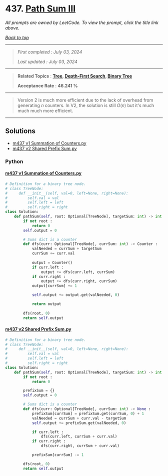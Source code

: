 # 437. [Path Sum III](<https://leetcode.com/problems/path-sum-iii>)

*All prompts are owned by LeetCode. To view the prompt, click the title link above.*

*[Back to top](<../README.md>)*

------

> *First completed : July 03, 2024*
>
> *Last updated : July 03, 2024*


------

> **Related Topics** : **[Tree](<by_topic/Tree.md>), [Depth-First Search](<by_topic/Depth-First Search.md>), [Binary Tree](<by_topic/Binary Tree.md>)**
>
> **Acceptance Rate** : **46.241 %**


------

> Version 2 is much more efficient due to the lack of overhead from 
> generating $n$ counters. In V2, the solution is still $O(n)$ but 
> it's much much much more efficient.

------

## Solutions

- [m437 v1 Summation of Counters.py](<../my-submissions/m437 v1 Summation of Counters.py>)
- [m437 v2 Shared Prefix Sum.py](<../my-submissions/m437 v2 Shared Prefix Sum.py>)
### Python
#### [m437 v1 Summation of Counters.py](<../my-submissions/m437 v1 Summation of Counters.py>)
```Python
# Definition for a binary tree node.
# class TreeNode:
#     def __init__(self, val=0, left=None, right=None):
#         self.val = val
#         self.left = left
#         self.right = right
class Solution:
    def pathSum(self, root: Optional[TreeNode], targetSum: int) -> int:
        if not root :
            return 0
        self.output = 0

        # Sums dict is a counter
        def dfs(curr: Optional[TreeNode], currSum: int) -> Counter :
            valNeeded = currSum + targetSum
            currSum += curr.val
            
            output = Counter()
            if curr.left :
                output += dfs(curr.left, currSum)
            if curr.right :
                output += dfs(curr.right, currSum)
            output[currSum] += 1

            self.output += output.get(valNeeded, 0)

            return output
        
        dfs(root, 0)
        return self.output
```

#### [m437 v2 Shared Prefix Sum.py](<../my-submissions/m437 v2 Shared Prefix Sum.py>)
```Python
# Definition for a binary tree node.
# class TreeNode:
#     def __init__(self, val=0, left=None, right=None):
#         self.val = val
#         self.left = left
#         self.right = right
class Solution:
    def pathSum(self, root: Optional[TreeNode], targetSum: int) -> int:
        if not root :
            return 0

        prefixSum = {}
        self.output = 0

        # Sums dict is a counter
        def dfs(curr: Optional[TreeNode], currSum: int) -> None :
            prefixSum[currSum] = prefixSum.get(currSum, 0) + 1
            valNeeded = currSum + curr.val - targetSum
            self.output += prefixSum.get(valNeeded, 0)

            if curr.left :
                dfs(curr.left, currSum + curr.val)
            if curr.right :
                dfs(curr.right, currSum + curr.val)

            prefixSum[currSum] -= 1

        dfs(root, 0)
        return self.output
```

